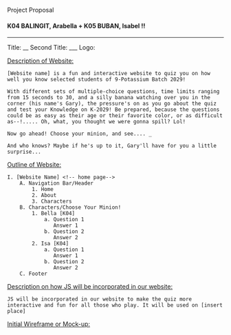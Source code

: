 Project Proposal
#### K04 BALINGIT, Arabella + K05 BUBAN, Isabel !!

---

Title: __
Second Title: ___
Logo:



<u> Description of Website: </u>

    [Website name] is a fun and interactive website to quiz you on how well you know selected students of 9-Potassium Batch 2029!

    With different sets of multiple-choice questions, time limits ranging from 15 seconds to 30, and a silly banana watching over you in the corner (his name's Gary), the pressure's on as you go about the quiz and test your Knowledge on K-2029! Be prepared, because the questions could be as easy as their age or their favorite color, or as difficult as--!..... Oh, what, you thought we were gonna spill? Lol!

    Now go ahead! Choose your minion, and see.... _

    And who knows? Maybe if he's up to it, Gary'll have for you a little surprise...

<u> Outline of Website: </u>

    I. [Website Name] <!-- home page-->
        A. Navigation Bar/Header
            1. Home
            2. About
            3. Characters
        B. Characters/Choose Your Minion!
            1. Bella [K04]
                a. Question 1
                   Answer 1
                b. Question 2
                   Answer 2
            2. Isa [K04]
                a. Question 1
                   Answer 1
                b. Question 2
                   Answer 2
        C. Footer

<u> Description on how JS will be incorporated in our website: </u>

    JS will be incorporated in our website to make the quiz more interactive and fun for all those who play. It will be used on [insert place]

<u> Initial Wireframe or Mock-up: </u>



